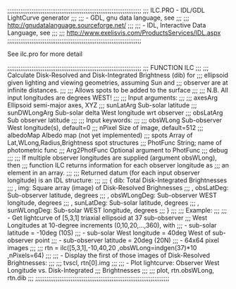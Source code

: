 ;;;;;;;;;;;;;;;;;;;;;;;;;;;;;;;;;;;;;;;;;;;;;;;;;;;;;;;;;;;;;;;;;;;;;;;;
;;; ILC.PRO - IDL/GDL LightCurve generator
;;;
;;; - GDL, gnu data language, see
;;;
;;;     http://gnudatalanguage.sourceforge.net/
;;;
;;; - IDL, Interactive Data Language, see
;;;
;;;     http://www.exelisvis.com/ProductsServices/IDL.aspx
;;;;;;;;;;;;;;;;;;;;;;;;;;;;;;;;;;;;;;;;;;;;;;;;;;;;;;;;;;;;;;;;;;;;;;;;

See ilc.pro for more detail

;;;;;;;;;;;;;;;;;;;;;;;;;;;;;;;;;;;;;;;;;;;;;;;;;;;;;;;;;;;;;;;;;;;;;;;;
;;; FUNCTION ILC
;;;
;;; Calculate Disk-Resolved and Disk-Integrated Brightness (dib) for
;;; ellipsoid given lighting and viewing geometries, assuming Sun and
;;; observer are at infinite distances.
;;;
;;; Allows spots to be added to the surface
;;;
;;; N.B. All input longitudes are degrees WEST!
;;;
;;; Input arguments:
;;;
;;;   axesArg        Ellipsoid semi-major axes, XYZ
;;;   sunLatArg      Sub-solar latitude
;;;   sunDWLongArg   Sub-solar delta West longitude wrt observer
;;;   obsLatArg      Sub observer latitude
;;;
;;; Input keywords:
;;;
;;;   obsWLong       Sub-observer West longitude(s), default=0
;;;   nPixel         Size of image, default=512
;;;   albedoMap      Albedo map (not yet implemented)
;;;   spots          Array of Lat,WLong,Radius,Brightness spot structures
;;;   PhotFunc       String; name of photometric func
;;;   Arg2PhotFunc   Optional argument to PhotFunc
;;;   debug         
;;;
;;; If multiple observer longitudes are supplied (argument obsWLong), then
;;; function ILC returns information for each observer longitude as
;;; an element in an array.
;;;
;;; Returned datum (for each input observer longitude) is an IDL structure:
;;;
;;;   { dib:          Total Disk-Integrated Brightnesses
;;;   , img:          Square array (image) of Disk-Resolved Brighnesses
;;;   , obsLatDeg:    Sub-observer latitude, degrees
;;;   , obsWLongDeg:  Sub-observer WEST longitude, degrees
;;;   , sunLatDeg:    Sub-solar latitude, degrees
;;;   , sunWLongDeg:   Sub-solar WEST longitude, degrees
;;;   }
;;;
;;; Example:
;;;
;;; - Get lightcurve of [5,3,1] triaxial ellipsoid at 37 sub-observer
;;;   West Longitudes at 10-degree increments (0,10,20,...,360), with 
;;;   - sub-solar latitude = -10deg (10S)
;;;   - sub-solar West longitude = 40deg West of sub-observer point
;;;   - sub-observer latitude = 20deg (20N)
;;;   - 64x64 pixel images
;;;
;;;     rtn = ilc([5,3,1],-10,40,20 ,obsWLong=indgen(37)*10 ,nPixels=64)
;;;
;;; - Display the first of those images of Disk-Resolved Brightnesses:
;;;
;;;     tvscl, rtn[0].img
;;;
;;; - Plot lightcurve:  Observer West Longitude vs. Disk-Integrated
;;;                     Brightnesses
;;;
;;;     plot, rtn.obsWLong, rtn.dib
;;;
;;;;;;;;;;;;;;;;;;;;;;;;;;;;;;;;;;;;;;;;;;;;;;;;;;;;;;;;;;;;;;;;;;;;;;;;

